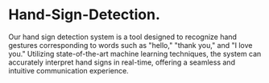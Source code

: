 # Hand-Sign-Detection.
Our hand sign detection system is a tool designed to recognize hand gestures corresponding to words such as "hello," "thank you," and "I love you." Utilizing state-of-the-art machine learning techniques, the system can accurately interpret hand signs in real-time, offering a seamless and intuitive communication experience.

